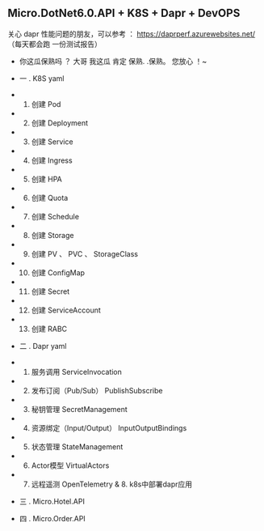 ##  Micro.DotNet6.0.API + K8S + Dapr + DevOPS  ##

关心 dapr 性能问题的朋友，可以参考 ： https://daprperf.azurewebsites.net/  （每天都会跑 一份测试报告）



*  你这瓜保熟吗 ？  大哥 我这瓜  肯定  保熟. .保熟。 您放心 ！~

*  一 . K8S yaml
*  1.  创建 Pod
*  2.  创建 Deployment
*  3.  创建 Service
*  4.  创建 Ingress
*  5.  创建 HPA
*  6.  创建 Quota
*  7.  创建 Schedule
*  8.  创建 Storage
*  9.  创建 PV 、 PVC 、 StorageClass 
*  10. 创建 ConfigMap
*  11. 创建 Secret
*  12. 创建 ServiceAccount
*  13. 创建 RABC

*  二 . Dapr yaml
*  1.  服务调用  ServiceInvocation
*  2.  发布订阅（Pub/Sub）   PublishSubscribe
*  3.  秘钥管理  SecretManagement
*  4.  资源绑定（Input/Output） InputOutputBindings
*  5.  状态管理  StateManagement
*  6.  Actor模型 VirtualActors
*  7.  远程遥测  OpenTelemetry
&  8.  k8s中部署dapr应用

*  三 . Micro.Hotel.API


*  四 . Micro.Order.API



 


